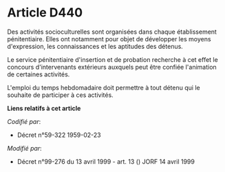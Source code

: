 # Article D440

Des activités socioculturelles sont organisées dans chaque établissement pénitentiaire. Elles ont notamment pour objet de
développer les moyens d'expression, les connaissances et les aptitudes des détenus.

Le service pénitentiaire d'insertion et de probation recherche à cet effet le concours d'intervenants extérieurs auxquels
peut être confiée l'animation de certaines activités.

L'emploi du temps hebdomadaire doit permettre à tout détenu qui le souhaite de participer à ces activités.

**Liens relatifs à cet article**

_Codifié par_:

  - Décret n°59-322 1959-02-23

_Modifié par_:

  - Décret n°99-276 du 13 avril 1999 - art. 13 () JORF 14 avril 1999
